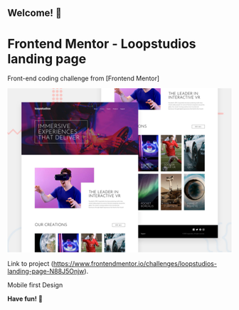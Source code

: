## Welcome! 👋

# Frontend Mentor - Loopstudios landing page

Front-end coding challenge from [Frontend Mentor]

![Design preview for the Loopstudios landing page coding challenge](./design/desktop-preview.jpg)

Link to project (https://www.frontendmentor.io/challenges/loopstudios-landing-page-N88J5Onjw).

Mobile first Design

**Have fun!** 🚀
